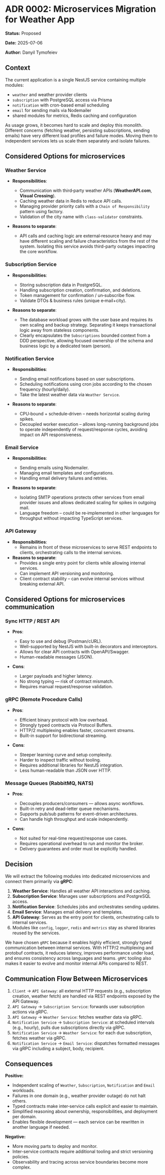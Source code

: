 # ADR 0002: Microservices Migration for Weather App

**Status:** Proposed

**Date:** 2025-07-06

**Author:** Danyil Tymofeiev

## Context

The current application is a single NestJS service containing multiple modules:

- `weather` and weather provider clients
- `subscription` with PostgreSQL access via Prisma
- `notification` with cron-based email scheduling
- `email` for sending mails via Nodemailer
- shared modules for metrics, Redis caching and configuration

As usage grows, it becomes hard to scale and deploy this
monolith. Different concerns (fetching weather, persisting subscriptions, sending emails) have very different load
profiles and failure modes. Moving them to independent services lets us scale them separately and isolate failures.

## Considered Options for microservices

### **Weather Service**

* **Responsibilities**:
    * Communication with third‑party weather APIs (**WeatherAPI.com**, **Visual Crossing**).
    * Caching weather data in Redis to reduce API calls.
    * Managing provider priority calls with a `Chain of Responsibility` pattern using factory.
    * Validation of the city name with `class-validator` constraints.

* **Reasons to separate**:
    * API calls and caching logic are external‑resource heavy and may have different scaling and failure characteristics
      from the rest of the system. Isolating this service avoids third-party outages impacting the core workflow.

### **Subscription Service**

* **Responsibilities**:
    * Storing subscription data in PostgreSQL.
    * Handling subscription creation, confirmation, and deletions.
    * Token management for confirmation / un‑subscribe flow.
    * Validate DTOs & business rules (unique e‑mail+city).

* **Reasons to separate**:
    * The database workload grows with the user base and requires its own scaling and backup strategy. Separating it
      keeps transactional logic away from stateless components.
    * Clearly encapsulates the `Subscriptions` bounded context from a DDD perspective, allowing focused ownership of the
      schema and business logic by a dedicated team (person).

### **Notification Service**

* **Responsibilities**:
    * Sending email notifications based on user subscriptions.
    * Scheduling notifications using cron jobs according to the chosen frequency (hourly/daily).
    * Take the latest weather data via `Weather Service`.

* **Reasons to separate**:
    * CPU‑bound + schedule‑driven – needs horizontal scaling during spikes.
    * Decoupled worker execution – allows long-running background jobs to operate independently of request/response
      cycles, avoiding impact on API responsiveness.

### **Email Service**

* **Responsibilities**:
    * Sending emails using Nodemailer.
    * Managing email templates and configurations.
    * Handling email delivery failures and retries.

* **Reasons to separate**:
    * Isolating SMTP operations protects other services from email provider issues and allows dedicated scaling for
      spikes in outgoing mail.
    * Language freedom – could be re‑implemented in other languages for throughput without impacting TypeScript
      services.

### **API Gateway**

* **Responsibilities**:
    * Remains in front of these microservices to serve REST endpoints to clients, orchestrating calls to the internal
      services.
* **Reasons to separate**:
    * Provides a single entry point for clients while allowing internal services.
    * Can implement API versioning and monitoring.
    * Client contract stability – can evolve internal services without breaking external API.

## Considered Options for microservices communication

### **Sync HTTP / REST API**

* **Pros**:
    * Easy to use and debug (Postman/cURL).
    * Well-supported by NestJS with built-in decorators and interceptors.
    * Allows for clear API contracts with OpenAPI/Swagger.
    * Human-readable messages (JSON).

* **Cons**:
    * Larger payloads and higher latency.
    * No strong typing — risk of contract mismatch.
    * Requires manual request/response validation.

### **gRPC (Remote Procedure Calls)**

* **Pros**:
    * Efficient binary protocol with low overhead.
    * Strongly typed contracts via Protocol Buffers.
    * HTTP/2 multiplexing enables faster, concurrent streams.
    * Built-in support for bidirectional streaming.

* **Cons**:
    * Steeper learning curve and setup complexity.
    * Harder to inspect traffic without tooling.
    * Requires additional libraries for NestJS integration.
    * Less human-readable than JSON over HTTP.

### **Message Queues (RabbitMQ, NATS)**

* **Pros**:
    * Decouples producers/consumers — allows async workflows.
    * Built-in retry and dead-letter queue mechanisms.
    * Supports pub/sub patterns for event-driven architectures.
    * Can handle high throughput and scale independently.

* **Cons**:
    * Not suited for real-time request/response use cases.
    * Requires operational overhead to run and monitor the broker.
    * Delivery guarantees and order must be explicitly handled.

## Decision

We will extract the following modules into dedicated microservices and connect them primarily via **gRPC**:

1. **Weather Service**: Handles all weather API interactions and caching.
2. **Subscription Service**: Manages user subscriptions and PostgreSQL access.
3. **Notification Service**: Schedules jobs and orchestrates sending updates.
4. **Email Service**: Manages email delivery and templates.
5. **API Gateway**: Serves as the entry point for clients, orchestrating calls to internal services.
6. Modules like `config`, `logger`, `redis` and `metrics` stay as shared libraries reused by the services.

We have chosen `gRPC` because it enables highly efficient, strongly typed communication between internal services. With
HTTP/2 multiplexing and protobuf contracts, it reduces latency, improves performance under load, and ensures consistency
across languages and teams. `gRPC` tooling also makes it easier to evolve and monitor internal APIs compared to REST.

## Communication Flow Between Microservices

1. `Client` → `API Gateway`: all external HTTP requests (e.g., subscription creation, weather fetch) are handled via
   REST endpoints exposed by the API Gateway.
2. `API Gateway` → `Subscription Service`: forwards user subscription actions via gRPC.
3. `API Gateway` → `Weather Service`: fetches weather data via gRPC.
4. `Notification Service` → `Subscription Service`: at scheduled intervals (e.g., hourly), pulls due subscriptions
   directly via gRPC.
5. `Notification Service` → `Weather Service`: for each due subscription, fetches weather via gRPC.
6. `Notification Service` → `Email Service`: dispatches formatted messages via gRPC including a subject,
   body, recipient.

## Consequences

**Positive:**

* Independent scaling of `Weather`, `Subscription`, `Notification` and `Email` workloads.
* Failures in one domain (e.g., weather provider outage) do not halt others.
* Typed contracts make inter‑service calls explicit and easier to maintain.
* Simplified reasoning about ownership, responsibilities, and deployment per domain.
* Enables flexible development — each service can be rewritten in another language if needed.

**Negative:**

* More moving parts to deploy and monitor.
* Inter-service contracts require additional tooling and strict versioning policies.
* Observability and tracing across service boundaries become more complex.